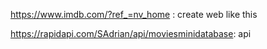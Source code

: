 https://www.imdb.com/?ref_=nv_home : create web like this

https://rapidapi.com/SAdrian/api/moviesminidatabase: api